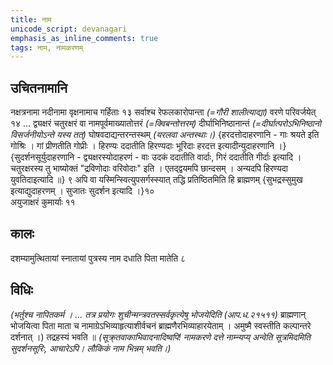 ```yaml
---
title: नाम
unicode_script: devanagari
emphasis_as_inline_comments: true
tags: नाम, नामकरणम्
---
```


## उचितनामानि
नक्षत्रनामा नदीनामा वृक्षनामाच गर्हिताः १३ सर्वाश्च रेफलकारोपान्ता *(=गौरी शालीत्याद्या)* वरणे परिवर्जयेत् १४ …
द्व्यक्षरं चतुरक्षरं वा नामपूर्वमाख्यातोत्तरं *(=क्विबन्तोत्तरम्)* दीर्घाभिनिष्ठानान्तं *(=दीर्घात्परोऽभिनिष्ठानो विसर्जनीयोऽन्ते यस्य तत्)* घोषवदाद्यन्तरन्तस्थम् *(यरलवा अन्तस्थाः।)*
{हरदत्तोदाहरणानि - गाः श्रयते इति गोश्रिः । गां प्रीणतीति गोप्रीः । हिरण्यः ददातीति हिरण्यदाः भूरिदाः हरदत्त इत्यादीन्युदाहरणानि ।}  
{सुदर्शनसूर्युदाहरणानि - द्व्यक्षरस्योदाहरणं - वाः उदकं ददातीति वार्दाः, गिरं ददातीति गीर्दाः इत्यादि । चतुरक्षरस्य तु भाष्योक्तं "द्रविणोदाः वरिवोदाः" इति । एतद्द्वयमपि छान्दसम् । अन्यदपि हिरण्यदा युवतिदाइत्यादि ॥} ९ अपि वा यस्मिन्स्वित्युपसर्गस्स्यात् तद्धि प्रतिष्ठितमिति हि ब्राह्मणम् {सुभद्रस्सुमुख इत्याद्युदाहरणम् । सुजातः सुदर्शन इत्यादि ।}१०  
अयुजाक्षरं कुमार्याः ११

## कालः
दशम्यामुत्थितायां स्नातायां पुत्रस्य नाम दधाति पिता मातेति ८

## विधिः
*(भर्तुश्च नापितकर्म ।  … तत्र प्रयोगः शुचीन्मन्त्रवतस्सर्वकृत्येषु भोजयेदिति (आप.ध.२१५११)*  ब्राह्मणान् भोजयित्वा पिता माता च नामाग्रेऽभिव्याहृत्याशीर्वचनं ब्राह्मणैरभिव्याहारयेताम् । अमुष्मै स्वस्तीति कल्पान्तरे दर्शनात् ।)
तद्रहस्यं भवति ॥ *(सूक्र्तवाकाभिवादनादिष्वपि! नामकरणे दत्ते नाम्न्यप्य् अन्वेति सूत्रमिदमिति सुदर्शनसूरिः, आचारेऽपि। लौकिकं नाम भिन्नम् भवति।)*
